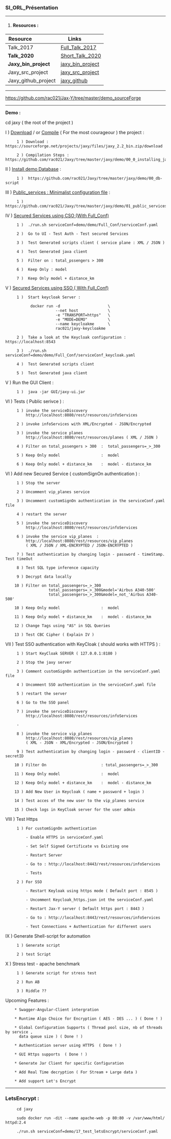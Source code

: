### SI_ORL_Présentation

--------------------------------------

1. #### Resources :

| Resource  &nbsp;&nbsp;&nbsp;&nbsp;&nbsp;&nbsp;&nbsp;&nbsp;&nbsp;&nbsp;&nbsp;&nbsp;&nbsp;&nbsp;&nbsp;&nbsp;  |  Links &nbsp;&nbsp;&nbsp;&nbsp;&nbsp;&nbsp;&nbsp;&nbsp; |
|-----------|---------------|
|  Talk_2017  |  [Full_Talk_2017](https://github.com/rac021/Jax-Y/blob/master/demo_sourceForge/Talk_PasSageEnSeine/Jax-Y.pdf)              | -- | -- |
|  **Talk_2020**  |  [Short_Talk_2020](https://github.com/rac021/Jaxy/blob/master/docs/talk/Jaxy.pdf) | -- | -- |
|  **Jaxy_bin_project**  |  [jaxy_bin_project](https://sourceforge.net/projects/jaxy/files/jaxy_2.2_bin.zip/download) | -- | -- |
|  Jaxy_src_project  |  [jaxy_src_project](https://sourceforge.net/projects/jaxy/files/Jaxy_2.2_src.zip/download) | -- | -- |
|  Jaxy_github_project |  [jaxy_github](https://github.com/rac021/Jaxy) | -- | -- |


--------------------------------------

https://github.com/rac021/Jax-Y/tree/master/demo_sourceForge

--------------------------------------

 **Demo :** 
 
 cd jaxy ( the root of the project )
 
 I )   [Download](https://sourceforge.net/projects/jaxy/files/jaxy_2.2_bin.zip/download) / or [Compile](https://github.com/rac021/Jaxy/tree/master/jaxy/demo/00_0_installing_jaxy) ( For the most courageour ) the project :
 
         1 ) Download : https://sourceforge.net/projects/jaxy/files/jaxy_2.2_bin.zip/download
         
         2 ) Compilation Steps : https://github.com/rac021/Jaxy/tree/master/jaxy/demo/00_0_installing_jaxy
 
 II )   [Install demo Database](https://github.com/rac021/Jaxy/tree/master/jaxy/demo/00_db-script) :
 
         1 )  https://github.com/rac021/Jaxy/tree/master/jaxy/demo/00_db-script 
       
       
 III )  [Public_services : Minimalist configuration file](https://github.com/rac021/Jaxy/tree/master/jaxy/demo/01_public_services) :
  
         1 )  https://github.com/rac021/Jaxy/tree/master/jaxy/demo/01_public_services
       
 
 IV )  [Secured Services using CSO (With Full_Conf)](https://github.com/rac021/Jaxy/tree/master/jaxy/demo/Full_Conf)
 
         1 )  ./run.sh serviceConf=demo/demo/Full_Conf/serviceConf.yaml
 
         2 )  Go to UI - Test Auth - Test secured Services
         
         3 )  Test Generated scripts client ( service plane : XML / JSON )
        
         4 )  Test Generated java client 
        
         5 )  Filter on : total_pssengers > 300 
         
         6 )  Keep Only : model 
         
         7 )  Keep Only model + distance_km 
         
 
 V )   [Secured Services using SSO ( With Full_Conf)](https://github.com/rac021/Jaxy/tree/master/jaxy/demo/Full_Conf)
 
         1 )  Start keycloak Server :
         
               docker run -d                     \
                          --net host             \
                          -e "TRANSPORT=https"   \
                          -e "MODE=DEMO"         \
                          --name keycloakme      \
                          rac021/jaxy-keycloakme                         
         
         2 )  Take a look at the Keycloak configuration : https://localhost:8543
         
         3 )  ./run.sh serviceConf=demo/demo/Full_Conf/serviceConf_keycloak.yaml
 
         4 )  Test Generated scripts client
         
         5 )  Test Generated java client         
                  
         
 V  )  Run the GUI Client :
        
         1 )  java -jar GUI/jaxy-ui.jar
       
        
 VI  ) Tests ( Public serivce ) :
 
         1 ) invoke the serviceDiscovery     
             http://localhost:8080/rest/resources/infoServices
         
         2 ) invoke infoServices with XML/Encrypted - JSON/Encrypted
         
         3 ) invoke the service planes        
             http://localhost:8080/rest/resources/planes ( XML / JSON )

         4 ) Filter on total_pssengers > 300  :  total_passengers=_>_300  
         
         5 ) Keep Only model                  :  model
         
         6 ) Keep Only model + distance_km    :  model - distance_km
       

 VI ) Add new Secured Service ( customSignOn authentication ) :
 
         1 ) Stop the server
         
         2 ) Uncomment vip_planes service
         
         3 ) Uncomment customSignOn authentication in the serviceConf.yaml file
                  
         4 ) restart the server 
         
         5 ) invoke the serviceDiscovery    
             http://localhost:8080/rest/resources/infoServices
         
         6 ) invoke the service vip_planes  : 
             http://localhost:8080/rest/resources/vip_planes 
             ( XML / JSON / XML-ENCRYPTED / JSON-ENCRYPTED )
         
         7 ) Test authentication by changing login - password - timeStamp. Test timeOut 
          
         8 ) Test SQL type inference capacity

         9 ) Decrypt data locally 
         
        10 ) Filter on total_passengers=_>_300  
                       total_passengers=_>_300&model='Airbus A340-500'
                       total_passengers=_>_300&model=_not_'Airbus A340-500'
         
        10 ) Keep Only model                  :  model
         
        11 ) Keep Only model + distance_km    :  model - distance_km
         
        12 ) Change Tags using "AS" in SQL Queries
        
        13 ) Test CBC Cipher ( Explain IV )

        
 VII ) Test SSO authentication with KeyCloak ( should works with HTTPS ) :

         1 ) Start KeyCloak SERVER ( 127.0.0.1:8180 )
 
         2 ) Stop the jaxy server
         
         3 ) Comment customSignOn authentication in the serviceConf.yaml file
        
         4 ) Uncomment SSO authentication in the serviceConf.yaml file
        
         5 ) restart the server 
         
         6 ) Go to the SSO panel 
         
         7 ) invoke the serviceDiscovery 
             http://localhost:8080/rest/resources/infoServices
             
         -
         
         8 ) invoke the service vip_planes
             http://localhost:8080/rest/resources/vip_planes 
             ( XML - JSON - XML/Encrypted - JSON/Encrypted )
         
         9 ) Test authentication by changing login - password - clientID - secretID
         
        10 ) Filter On                        : total_passengers=_>_300
         
        11 ) Keep Only model                  :  model
         
        12 ) Keep Only model + distance_km    :  model - distance_km
        
        13 ) Add New User in Keycloak ( name + password + login )
        
        14 ) Test acces of the new user to the vip_planes service  
         
        15 ) Check logs in KeyCloak server for the user admin

        
 VIII ) Test Https 
 
         1 ) For customSignOn authentication
             
             - Enable HTTPS in serviceConf.yaml 
             
             - Set Self Signed Certificate vs Existing one 
             
             - Restart Server 
             
             - Go to : http://localhost:8443/rest/resources/infoServices
             
             - Tests 
         
         2 ) For SSO
          
             - Restart Keyloak using https mode ( Default port : 8545 )
             
             - Uncomment Keycloak_https.json int the serviceConf.yaml 
             
             - Restart Jax-Y server ( Default https port : 8443 )
             
             - Go to : http://localhost:8443/rest/resources/infoServices
             
             - Test Connections + Authentication for different users 
         
   
 IX  ) Generate Shell-script for automation 
 
         1 ) Generate script 
         
         2 ) test Script 
       
 X  ) Stress test - apache benchmark 
 
         1 ) Generate script for stress test
         
         2 ) Run AB

         3 ) Riddle ??
         
 Upcoming Features :
 
        * Swagger-Angular-Client intergration 
       
        * Runtime Algo Choice for Encryption ( AES - DES ... ) ( Done ! )

        * Global Configuration Supports ( Thread pool size, nb of threads by service ,
          data queue size ) ( Done ! )
          
        * Authentication server using HTTPS  ( Done ! )
              
        * GUI Https supports  ( Done ! )
        
        * Generate Jar Client for specific Configuration
        
        * Add Real Time decryption ( For Stream + Large data )
        
        * Add support Let's Encrypt
        
    



--------------------------------------
### LetsEncrypt :

```
     cd jaxy
      
     sudo docker run -dit --name apache-web -p 80:80 -v /var/www/html/ httpd:2.4     

     ./run.sh serviceConf=demo/17_test_letsEncrypt/serviceConf.yaml     
     
```
